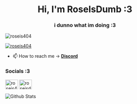<h1 align="center">Hi, I'm RoseIsDumb :3</h1>
<h3 align="center">i dunno what im doing :3</h3>

<p align="left"> <img src="https://komarev.com/ghpvc/?username=roseis404&label=Profile%20views&color=0e75b6&style=flat" alt="roseis404" /> </p>
<p align="left"> <a href="https://twitter.com/sharkgirlrose" target="blank"><img src="https://img.shields.io/twitter/follow/roseis404?logo=twitter&style=for-the-badge" alt="roseis404" /></a> </p>

- 📫 How to reach me -> **[Discord](https://discord.com/users/1240837862723813417)**

<h3 align="left">Socials :3</h3>
<p align="left">
<a href="https://twitter.com/sharkgirlrose" target="blank"><img align="center" src="https://raw.githubusercontent.com/rahuldkjain/github-profile-readme-generator/master/src/images/icons/Social/twitter.svg" alt="roseis404" height="30" width="40" /></a>
<a href="https://www.youtube.com/@sharkgirlrose" target="blank"><img align="center" src="https://raw.githubusercontent.com/rahuldkjain/github-profile-readme-generator/master/src/images/icons/Social/youtube.svg" alt="roseisdumb" height="30" width="40" /></a>
</p>

![Github Stats](https://github-readme-stats.vercel.app/api?username=sharkgirlrose&show_icons=true&bg_color=1e1e2e&text_color=cdd6f4&icon_color=cba6f7&title_color=94e2d5)
